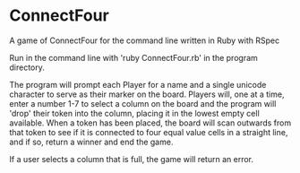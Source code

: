 # ConnectFour
A game of ConnectFour for the command line written in Ruby with RSpec

Run in the command line with 'ruby ConnectFour.rb' in the program directory.

The program will prompt each Player for a name and a single unicode character to serve as their marker on the board. Players will, one at a time, enter a number 1-7
to select a column on the board and the program will 'drop' their token into the column, placing it in the lowest empty cell available. When a token has been placed,
the board will scan outwards from that token to see if it is connected to four equal value cells in a straight line, and if so, return a winner and end the game.

If a user selects a column that is full, the game will return an error.
